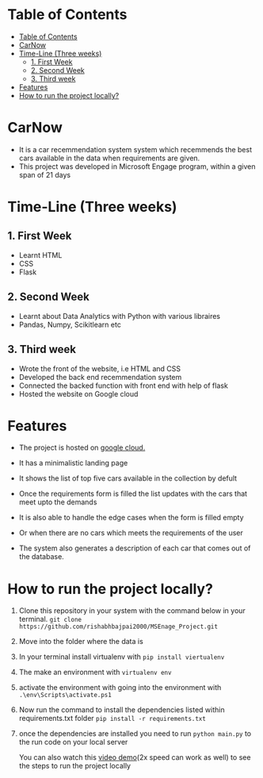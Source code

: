 
# Table of Contents
- [Table of Contents](#table-of-contents)
- [CarNow](#carnow)
- [Time-Line (Three weeks)](#time-line-three-weeks)
  - [1. First Week](#1-first-week)
  - [2. Second Week](#2-second-week)
  - [3. Third week](#3-third-week)
- [Features](#features)
- [How to run the project locally?](#how-to-run-the-project-locally)

# CarNow 
 - It is a car recemmendation system system which recemmends the best cars available in the data when requirements are given.
 - This project was developed in Microsoft Engage program, within a given span of 21 days





# Time-Line (Three weeks)
## 1. First Week
 - Learnt HTML
 - CSS
 - Flask


## 2. Second Week
 - Learnt about Data Analytics with Python with various libraires 
 - Pandas, Numpy, Scikitlearn etc


## 3. Third week 
 - Wrote the front of the website, i.e HTML and CSS
 - Developed the back end recemmendation system
 - Connected the backed function with front end with help of flask 
 - Hosted the website on Google cloud


# Features
 - The project is hosted on [google cloud.](https://flask-app-cars.el.r.appspot.com/)
 - It has a minimalistic landing page
  
 - It shows the list of top five cars available in the collection by defult
 - Once the requirements form is filled the list updates with the cars that meet upto the demands

 -  It is also able to handle the edge cases when the form is filled empty

 -  Or when there are no cars which meets the requirements of the user
 
 - The system also generates a description of each car that comes out of the database. 



# How to run the project locally?

1. Clone this repository in your system with the command below in your terminal.
    `git clone https://github.com/rishabhbajpai2000/MSEnage_Project.git`
2. Move into the folder where the data is
3. In your terminal install virtualenv with 
   `pip install viertualenv`
4. The make an environment with 
   `virtualenv env`
5. activate the environment with going into the environment with 
   `.\env\Scripts\activate.ps1`
6. Now run the command to install the dependencies listed within requirements.txt folder
   `pip install -r requirements.txt`
7. once the dependencies are installed you need to run
   `python main.py`
   to the run code on your local server

   You can also watch this [video demo](https://youtu.be/zQIXy-9lV18)(2x speed can work as well) to see the steps to run the project locally
   

